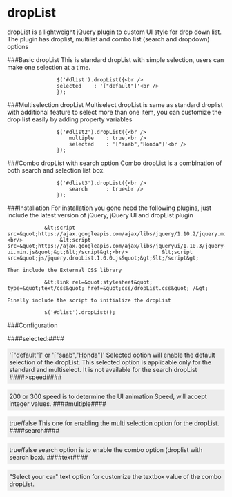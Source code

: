 dropList
========

dropList is a lightweight jQuery plugin to custom UI style for drop down list. The plugin has droplist, multilist and combo list (search and dropdown) options


###Basic dropList
This is standard dropList with simple selection, users can make one selection at a time.
```
		        $('#dlist').dropList({<br />
				selected	: '["default"]'<br />
				});	
```

###Multiselection dropList
Multiselect dropList is same as standard droplist with additional feature to select more than one item, you can customize the drop list easily by adding property variables
```
		        $('#dlist2').dropList({<br />
					multiple	: true,<br />
					selected	: '["saab","Honda"]'<br />
				});	
```

###Combo dropList with search option
	Combo dropList is a combination of both search and selection list box. 
```
		        $('#dlist3').dropList({<br />
					search		: true<br />
				});
```

###Installation
	For installation you gone need the following plugins, just include the latest version of jQuery, jQuery UI and dropList plugin
```
			&lt;script src=&quot;https://ajax.googleapis.com/ajax/libs/jquery/1.10.2/jquery.min.js&quot;&gt;&lt;/script&gt;<br/>			&lt;script src=&quot;https://ajax.googleapis.com/ajax/libs/jqueryui/1.10.3/jquery-ui.min.js&quot;&gt;&lt;/script&gt;<br/>			&lt;script src=&quot;js/jquery.dropList.1.0.0.js&quot;&gt;&lt;/script&gt;
```
	Then include the External CSS library
```
			&lt;link rel=&quot;stylesheet&quot; type=&quot;text/css&quot; href=&quot;css/dropList.css&quot; /&gt;
```
	Finally include the script to initialize the dropList
```
			$('#dlist').dropList();
```

###Configuration



####selected:####
		<p style="background:#ececec; padding:7px 5px;">'["default"]' or '["saab","Honda"]'
		Selected option will enable the default selection of the dropList. This selected option is applicable only for the standard and multiselect. It is not available for the search dropList 
####>speed####
		<p style="background:#ececec; padding:7px 5px;">200 or 300
		speed is to determine the UI animation Speed, will accept integer values.
####multiple####
		<p style="background:#ececec; padding:7px 5px;">true/false
		This one for enabling the multi selection option for the dropList.
####search####
		<p style="background:#ececec; padding:7px 5px;">true/false
		search option is to enable the combo option (droplist with search box).
####text####
		<p style="background:#ececec; padding:7px 5px;">"Select your car" 
		text option for customize the textbox value of the combo dropList.

